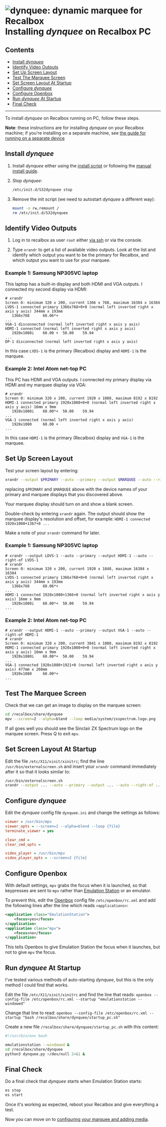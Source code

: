 ![dynquee: dynamic marquee for Recalbox][project-image]  
Installing *dynquee* on Recalbox PC
===


## Contents
- [Install *dynquee*](#install-dynquee)
- [Identify Video Outputs](#identify-video-outputs)
- [Set Up Screen Layout](#set-up-screen-layout)
- [Test The Marquee Screen](#test-the-marquee-screen)
- [Set Screen Layout At Startup](#set-screen-layout-at-startup)
- [Configure *dynquee*](#configure-dynquee)
- [Configure Openbox](#configure-openbox)
- [Run *dynquee* At Startup](#run-dynquee-at-startup)
- [Final Check](#final-check)

---

To install *dynquee* on Recalbox running on PC, follow these steps.

**Note**: these instructions are for installing *dynquee* on your Recalbox machine;
if you're installing on a separate machine, see [the guide for running on a separate device][different-device]

## Install *dynquee*
1. Install *dynquee* either using the [install script][quick-install] or following the [manual install guide][manual-install].

1. Stop *dynquee*:
    ```sh
    /etc/init.d/S32dynquee stop
    ```

1. Remove the init script (we need to autostart *dynquee* a different way):
    ```sh
    mount -o rw,remount /
    rm /etc/init.d/S32dynquee
    ```

## Identify Video Outputs

1. Log in to recalbox as user `root` either [via ssh][recalbox-ssh] or via the console.

1. Type `xrandr` to get a list of available video outputs.
    Look at the list and identify which output you want to be the primary for Recalbox,
    and which output you want to use for your marquee.


### Example 1: Samsung NP305VC laptop
This laptop has a built-in display and both HDMI and VGA outputs.
I connected my second display via HDMI:
```
# xrandr
Screen 0: minimum 320 x 200, current 1366 x 768, maximum 16384 x 16384
LVDS-1 connected primary 1366x768+0+0 (normal left inverted right x axis y axis) 344mm x 193mm
   1366x768      60.06*+
...
VGA-1 disconnected (normal left inverted right x axis y axis)
HDMI-1 connected (normal left inverted right x axis y axis)
   1920x1080i    60.00 +  50.00    59.94  
...
DP-1 disconnected (normal left inverted right x axis y axis)
```
In this case `LVDS-1` is the primary (Recalbox) display and `HDMI-1` is the marquee.

### Example 2: Intel Atom net-top PC
This PC has HDMI and VGA outputs.
I connected my primary display via HDMI and my marquee display via VGA:

```
# xrandr          
Screen 0: minimum 320 x 200, current 1920 x 1080, maximum 8192 x 8192
HDMI-1 connected primary 1920x1080+0+0 (normal left inverted right x axis y axis) 16mm x 9mm
   1920x1080i    60.00*+  50.00    59.94  
...
VGA-1 connected (normal left inverted right x axis y axis)
   1920x1080     60.00 +
...
```
In this case `HDMI-1` is the primary (Recalbox) display and `VGA-1` is the marquee.



## Set Up Screen Layout

Test your screen layout by entering:
```sh
xrandr --output $PRIMARY --auto --primary --output $MARQUEE --auto --right-of $PRIMARY
```
replacing `$PRIMARY` and `$MARQUEE` above with the device names of
your primary and marquee displays that you discovered above.

Your marquee display should turn on and show a blank screen.

Double-check by entering `xrandr` again. The output should show the marquee display's resolution and offset,
for example: `HDMI-1 connected 1920x1080+1367+0 ...`

Make a note of your `xrandr` command for later.

### Example 1: Samsung NP305VC laptop

```
# xrandr --output LDVS-1 --auto --primary --output HDMI-1 --auto --right-of LVDS-1
# xrandr
Screen 0: minimum 320 x 200, current 1920 x 1848, maximum 16384 x 16384
LVDS-1 connected primary 1366x768+0+0 (normal left inverted right x axis y axis) 344mm x 193mm
   1366x768      60.06*+
...
HDMI-1 connected 1920x1080+1366+0 (normal left inverted right x axis y axis) 16mm x 9mm
   1920x1080i    60.00*+  50.00    59.94
...
```

### Example 2: Intel Atom net-top PC
```
# xrandr --output HDMI-1 --auto --primary --output VGA-1 --auto --right-of HDMI-1
# xrandr
Screen 0: minimum 320 x 200, current 3841 x 1080, maximum 8192 x 8192
HDMI-1 connected primary 1920x1080+0+0 (normal left inverted right x axis y axis) 16mm x 9mm
   1920x1080i    60.00*+  50.00    59.94  
...
VGA-1 connected 1920x1080+1921+0 (normal left inverted right x axis y axis) 477mm x 268mm
   1920x1080     60.00*+
...
```


## Test The Marquee Screen
Check that we can get an image to display on the marquee screen:
```sh
cd /recalbox/share/dynquee
mpv --screen=2 --alpha=blend --loop media/system/zxspectrum.logo.png
```

If all goes well you should see the Sinclair ZX Spectrum logo on the marquee screen.
Press Q to exit `mpv`.


## Set Screen Layout At Startup

Edit the file `/etc/X11/xinit/xinitrc`; find the line 
`/usr/bin/externalscreen.sh`
and insert your `xrandr` command immediately after it so that it looks similar to:
```sh
/usr/bin/externalscreen.sh
xrandr --output ... --auto --primary --output ... --auto --right-of ...
```


## Configure *dynquee*
Edit the *dynquee* config file `dynquee.ini` and change the settings as follows:
```ini
viewer = /usr/bin/mpv
viewer_opts = --screen=2 --alpha=blend --loop {file}
terminate_viewer = yes

clear_cmd =
clear_cmd_opts =

video_player = /usr/bin/mpv
video_player_opts = --screen=2 {file}
```


## Configure Openbox
With default settings, `mpv` grabs the focus when it is launched,
so that keypresses are sent to `mpv` rather than [Emulation Station][emulationstation] or an emulator.

To prevent this, edit the [Openbox][openbox] config file `/etc/openbox/rc.xml` and add the following lines after the line which reads `<applications>`:


```xml
<application class="EmulationStation">
    <focus>yes</focus>
</application>
<application class="mpv">
    <focus>no</focus>
</application>
```
This tells Openbox to give Emulation Station the focus when it launches, but not to give `mpv` the focus.


## Run *dynquee* At Startup
I've tested various methods of auto-starting *dynquee*, but this is the only method I could find that works.

Edit the file `/etc/X11/xinit/xinitrc` and find the line that reads:
`openbox --config-file /etc/openbox/rc.xml --startup "emulationstation --windowed"`

Change that line to read:
`openbox --config-file /etc/openbox/rc.xml --startup "bash /recalbox/share/dynquee/startup_pc.sh"`


Create a new file `/recalbox/share/dynquee/startup_pc.sh` with this content:
```bash
#!/usr/bin/env bash

emulationstation --windowed &
cd /recalbox/share/dynquee
python3 dynquee.py >/dev/null 2>&1 &
```


## Final Check
Do a final check that *dynquee* starts when Emulation Station starts:
```sh
es stop
es start
```

Once it's working as expected, reboot your Recalbox and give everything a test.

Now you can move on to [configuring your marquee and adding media][config-guide].


<!-- LINKS & IMAGES -->
[config-guide]: doc/config.md
[different-device]: Running_on_separate_device.md
[emulationstation]: https://wiki.recalbox.com/en/basic-usage/getting-started/emulationstation
[manual-install]: manual_install.md
[openbox]: http://openbox.org/
[project-image]: ../dynquee.png
[quick-install]: ../README.md#quick-installation
[recalbox-ssh]: https://wiki.recalbox.com/en/tutorials/system/access/root-access-terminal-cli
